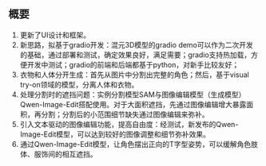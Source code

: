## 概要
1. 更新了UI设计和框架。
2. 新思路，拟基于gradio开发：混元3D模型的gradio demo可以作为二次开发的基础，通过部署和测试，确定效果良好，满足需要；gradio支持热加载，方便开发中测试；gradio的前端和后端都基于python，对新手比较友好；
3. 衣物和人体分开生成：首先从图片中分割出完整的角色；然后，基于visual try-on领域的模型，分离人体和衣物。
4. 处理分割时的遮挡问题：实例分割模型SAM与图像编辑模型（生成模型）Qwen-Image-Edit搭配使用。对于大面积遮挡，先通过图像编辑增大暴露面积，再分割；分割后的小范围细节缺失通过图像编辑来弥补。
5. 引入文本驱动的图像编辑功能，提高自由度：经测试，新发布的Qwen-Image-Edit模型，可以达到较好的图像调整和细节弥补效果。
6. 通过Qwen-Image-Edit模型，让角色摆出正向的T字型姿势，可以缓解角色肢体、服饰间的相互遮挡。
